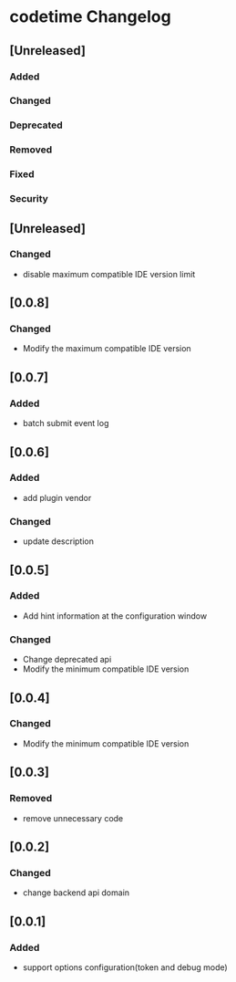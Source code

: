 <!-- Keep a Changelog guide -> https://keepachangelog.com -->

# codetime Changelog

## [Unreleased]
### Added

### Changed

### Deprecated

### Removed

### Fixed

### Security

## [Unreleased]
### Changed
- disable maximum compatible IDE version limit

## [0.0.8]
### Changed
- Modify the maximum compatible IDE version

## [0.0.7]
### Added
- batch submit event log

## [0.0.6]
### Added
- add plugin vendor

### Changed
- update description

## [0.0.5]
### Added
- Add hint information at the configuration window

### Changed
- Change deprecated api
- Modify the minimum compatible IDE version

## [0.0.4]
### Changed
- Modify the minimum compatible IDE version

## [0.0.3]
### Removed
- remove unnecessary code

## [0.0.2]
### Changed
- change backend api domain

## [0.0.1]
### Added
- support options configuration(token and debug mode)